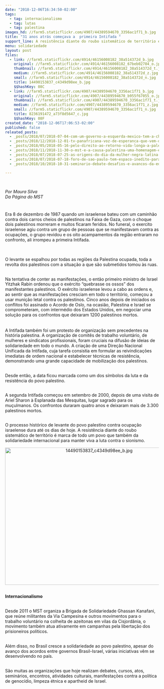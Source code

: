 ```yaml
---
date: "2018-12-06T16:34:50-02:00"
tags:
  - tag: internacionalismo
  - tag: lutas
  - tag: palestina
images_hd: //farm5.staticflickr.com/4907/44389594670_3356ac1f71_b.jpg
title: "31 anos atrás começava a  primeira Intifada "
support_line: A resistência diante do roubo sistemático de território é marca de todo um povo que também da solidariedade internacional para manter viva a luta contra o sionismo
menu: solidariedade
layout: post
files:
  - link: //farm5.staticflickr.com/4914/46156008182_38a514372d_b.jpg
    original: //farm5.staticflickr.com/4914/46156008182_67beb02784_o.jpg
    thumbnail: //farm5.staticflickr.com/4914/46156008182_38a514372d_t.jpg
    medium: //farm5.staticflickr.com/4914/46156008182_38a514372d_z.jpg
    small: //farm5.staticflickr.com/4914/46156008182_38a514372d_n.jpg
    title: 14490153837_c4349d98ee_b.jpg
    $$hashKey: 08C
  - link: //farm5.staticflickr.com/4907/44389594670_3356ac1f71_b.jpg
    original: //farm5.staticflickr.com/4907/44389594670_b955f67055_o.jpg
    thumbnail: //farm5.staticflickr.com/4907/44389594670_3356ac1f71_t.jpg
    medium: //farm5.staticflickr.com/4907/44389594670_3356ac1f71_z.jpg
    small: //farm5.staticflickr.com/4907/44389594670_3356ac1f71_n.jpg
    title: 8236191472_a73f8d5647_c.jpg
    $$hashKey: 08F
created_date: "2018-12-06T17:06:53-02:00"
published: false
releated_posts:
  - _posts/2018/07/2018-07-04-com-um-governo-a-esquerda-mexico-tem-a-chance-de-reverter-indices-de-violencia.md
  - _posts/2018/12/2018-12-01-tv-panafricana-voz-de-esperanca-que-vem-da-africa.md
  - _posts/2018/05/2018-05-16-pelo-direito-ao-retorno-vida-longa-a-palestina.md
  - _posts/2018/11/2018-11-30-o-mst-e-a-causa-palestina-uma-homenagem-em-comemoracao-ao-dia-internacional-de-solidariedade-ao-povo-palestino.md
  - _posts/2018/07/2018-07-25-as-origens-do-dia-da-mulher-negra-latina-e-caribenha.md
  - _posts/2018/07/2018-07-18-foro-de-sao-paulo-tem-espaco-inedito-para-escuta-de-redes-e-movimentos-populares.md
  - _posts/2018/10/2018-10-31-seminario-debate-desafios-e-avancos-da-educacao-do-campo-na-paraiba.md

---
```

<p>
<style type="text/css">@page { margin: 2cm }
		p { margin-bottom: 0.25cm; line-height: 120% }
</style>
</p>

<p style="box-sizing: inherit; margin: 0px 0px 11px; font-size: 1.1em; color: rgb(85, 85, 85); font-family: Helvetica, Arial, sans-serif;">&nbsp;</p>

<p><em>Por Maura Silva&nbsp;<br />
Da P&aacute;gina do MST&nbsp;</em></p>

<div>&nbsp;</div>

<p>Era 8 de dezembro de 1987 quando um israelense bateu com um caminh&atilde;o contra dois carros cheios de palestinos na Faixa de Gaza, com o choque dois palestinos morreram e muitos ficaram feridos. No funeral, o exercito israelense agiu contra um grupo de pessoas que se manifestavam contra as ocupa&ccedil;&otilde;es, o grupo revidou e os oito acampamentos da regi&atilde;o entraram no confronto, ali irrompeu a primeira Intifada.</p>

<p><br />
<br />
O levante se espalhou por todas as regi&otilde;es da Palestina ocupada, toda a revolta dos palestinos com a situa&ccedil;&atilde;o a que s&atilde;o submetidos tomou &agrave;s ruas.</p>

<p><br />
Na tentativa de conter as manifesta&ccedil;&otilde;es, o ent&atilde;o primeiro ministro de Israel Yitzhak Rabin ordenou que o ex&eacute;rcito &ldquo;quebrasse os ossos&rdquo; dos manifestantes palestinos. O ex&eacute;rcito israelense levou a cabo as ordens e, ao sentir que as manifesta&ccedil;&otilde;es cresciam em todo o territ&oacute;rio, come&ccedil;ou a usar muni&ccedil;&atilde;o letal contra os palestinos. Cinco anos depois de iniciados os conflitos foi assinado o Acordo de Oslo, na ocasi&atilde;o, Palestina e Israel se comprometeram, com interm&eacute;dio dos Estados Unidos, em negociar uma solu&ccedil;&atilde;o para os confrontos que deixaram 1200 palestinos mortos.<br />
<br />
<br />
A&nbsp;Intifada&nbsp;tamb&eacute;m&nbsp;foi um protesto de organiza&ccedil;&atilde;o sem precedentes na hist&oacute;ria palestina.&nbsp;A organiza&ccedil;&atilde;o&nbsp;de comit&ecirc;s de trabalho volunt&aacute;rio, de mulheres e sindicatos profissionais, foram cruciais na difus&atilde;o de ideias&nbsp;de solidariedade em todo o mundo. A cria&ccedil;&atilde;o de&nbsp;uma Dire&ccedil;&atilde;o Nacional Unificada da Intifada, cuja tarefa consistia em formular as reivindica&ccedil;&otilde;es imediatas de ordem nacional e estabelecer t&eacute;cnicas de resist&ecirc;ncia, demonstrando uma grande capacidade de mobiliza&ccedil;&atilde;o dos palestinos.&nbsp;</p>

<p><br />
Desde ent&atilde;o, a data ficou marcada como um dos s&iacute;mbolos da luta e da resist&ecirc;ncia do povo palestino.</p>

<p><br />
A segunda Intifada come&ccedil;ou em setembro de 2000, depois de uma visita de Ariel Sharon &agrave; Esplanada das Mesquitas, lugar sagrado para os mu&ccedil;ulmanos. Os confrontos duraram quatro anos e deixaram mais de 3.300 palestinos mortos.</p>

<p><br />
O processo hist&oacute;rico de levante do povo palestino contra ocupa&ccedil;&atilde;o israelense dura at&eacute; os dias de hoje. A resist&ecirc;ncia diante do roubo sistem&aacute;tico de territ&oacute;rio &eacute; marca de todo um povo que tamb&eacute;m da solidariedade internacional para manter viva a luta contra o sionismo.</p>

<p style="text-align:center"><img alt="14490153837_c4349d98ee_b.jpg" height="450" src="//farm5.staticflickr.com/4914/46156008182_38a514372d_b.jpg" width="600" /></p>

<p><br />
<strong>Internacionalismo </strong></p>

<p><br />
Desde 2011 o MST organiza a Brigada de Solidariedade Ghassan Kanafani, que re&uacute;ne militantes da Via Campesina e outros movimentos para o trabalho volunt&aacute;rio na colheita de azeitonas em vilas da Cisjord&acirc;nia, o movimento tamb&eacute;m atua ativamente em campanhas pela liberta&ccedil;&atilde;o dos prisioneiros pol&iacute;ticos.</p>

<p><br />
Al&eacute;m disso, no Brasil cresce a solidariedade ao povo palestino, apesar do avan&ccedil;o dos acordos entre governos Brasil-Israel, v&aacute;rias iniciativas v&ecirc;m se desenvolvendo no pa&iacute;s.</p>

<p><br />
S&atilde;o muitas as organiza&ccedil;&otilde;es que hoje realizam debates, cursos, atos, semin&aacute;rios, encontros, atividades culturais, manifesta&ccedil;&otilde;es contra a pol&iacute;tica de genoc&iacute;dio, limpeza &eacute;tnica e apartheid de Israel.</p>

<p>&nbsp;</p>

<p>&nbsp;</p>

<p>&nbsp;</p>
